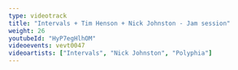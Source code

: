 ```yaml
---
type: videotrack
title: "Intervals + Tim Henson + Nick Johnston - Jam session"
weight: 26
youtubeId: "HyP7egHlhOM"
videoevents: vevt0047
videoartists: ["Intervals", "Nick Johnston", "Polyphia"]
---
```

